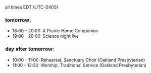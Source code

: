 all times EDT (UTC-0400)

### tomorrow:

* 18:00 - 20:00: A Prairie Home Companion
* 19:00 - 20:00: Science night live

### day after tomorrow:

* 10:00 - 11:00: Rehearsal, Sanctuary Choir (Oakland Presbyterian)
* 11:00 - 12:30: Worship, Traditional Service (Oakland Presbyterian)
